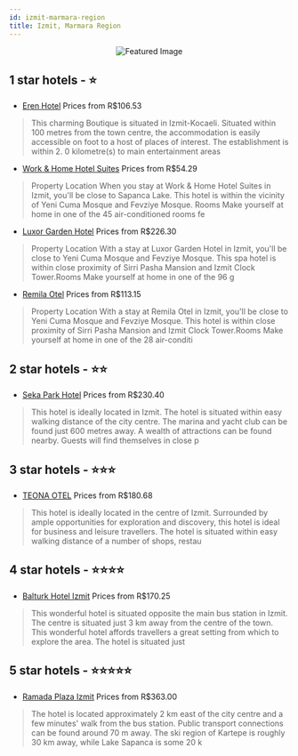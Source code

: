 ```yaml
---
id: izmit-marmara-region
title: Izmit, Marmara Region
---
```


<center><img src="https://i.travelapi.com/hotels/19000000/18360000/18358100/18358016/7bd72c7b_z.jpg" alt="Featured Image" /></center>


##  1 star hotels - ⭐️

-    [Eren Hotel](https://us.hurb.com/hotels/izmit/eren-hotel-JNP-JP552691?cmp=18055) Prices from R$106.53
   > This charming Boutique is situated in Izmit-Kocaeli. Situated within 100 metres from the town centre, the accommodation is easily accessible on foot to a host of places of interest. The establishment is within 2. 0 kilometre(s) to main entertainment areas
-    [Work & Home Hotel Suites](https://us.hurb.com/hotels/izmit/work-home-hotel-suites-JNP-JP371281?cmp=18055) Prices from R$54.29
   > Property Location When you stay at Work &amp; Home Hotel Suites in Izmit, you&apos;ll be close to Sapanca Lake. This hotel is within the vicinity of Yeni Cuma Mosque and Fevziye Mosque. Rooms Make yourself at home in one of the 45 air-conditioned rooms fe
-    [Luxor Garden Hotel](https://us.hurb.com/hotels/izmit/luxor-garden-hotel-JNP-JP962303?cmp=18055) Prices from R$226.30
   > Property Location With a stay at Luxor Garden Hotel in Izmit, you&apos;ll be close to Yeni Cuma Mosque and Fevziye Mosque. This spa hotel is within close proximity of Sirri Pasha Mansion and Izmit Clock Tower.Rooms Make yourself at home in one of the 96 g
-    [Remila Otel](https://us.hurb.com/hotels/izmit/remila-otel-JNP-JP976247?cmp=18055) Prices from R$113.15
   > Property Location With a stay at Remila Otel in Izmit, you&apos;ll be close to Yeni Cuma Mosque and Fevziye Mosque.  This hotel is within close proximity of Sirri Pasha Mansion and Izmit Clock Tower.Rooms Make yourself at home in one of the 28 air-conditi

##  2 star hotels - ⭐️⭐️

-    [Seka Park Hotel](https://us.hurb.com/hotels/izmit/seka-park-hotel-JNP-JP902306?cmp=18055) Prices from R$230.40
   > This hotel is ideally located in Izmit. The hotel is situated within easy walking distance of the city centre. The marina and yacht club can be found just 600 metres away. A wealth of attractions can be found nearby. Guests will find themselves in close p

##  3 star hotels - ⭐️⭐️⭐️

-    [TEONA OTEL](https://us.hurb.com/hotels/izmit/teona-otel-JNP-JP220592?cmp=18055) Prices from R$180.68
   > This hotel is ideally located in the centre of Izmit. Surrounded by ample opportunities for exploration and discovery, this hotel is ideal for business and leisure travellers. The hotel is situated within easy walking distance of a number of shops, restau

##  4 star hotels - ⭐️⭐️⭐️⭐️

-    [Balturk Hotel Izmit](https://us.hurb.com/hotels/izmit/balturk-hotel-izmit-JNP-JP682683?cmp=18055) Prices from R$170.25
   > This wonderful hotel is situated opposite the main bus station in Izmit. The centre is situated just 3 km away from the centre of the town. This wonderful hotel affords travellers a great setting from which to explore the area. The hotel is situated just 

##  5 star hotels - ⭐️⭐️⭐️⭐️⭐️

-    [Ramada Plaza Izmit](https://us.hurb.com/hotels/izmit/ramada-plaza-izmit-JNP-JP236406?cmp=18055) Prices from R$363.00
   > The hotel is located approximately 2 km east of the city centre and a few minutes&apos; walk from the bus station. Public transport connections can be found around 70 m away. The ski region of Kartepe is roughly 30 km away, while Lake Sapanca is some 20 k
